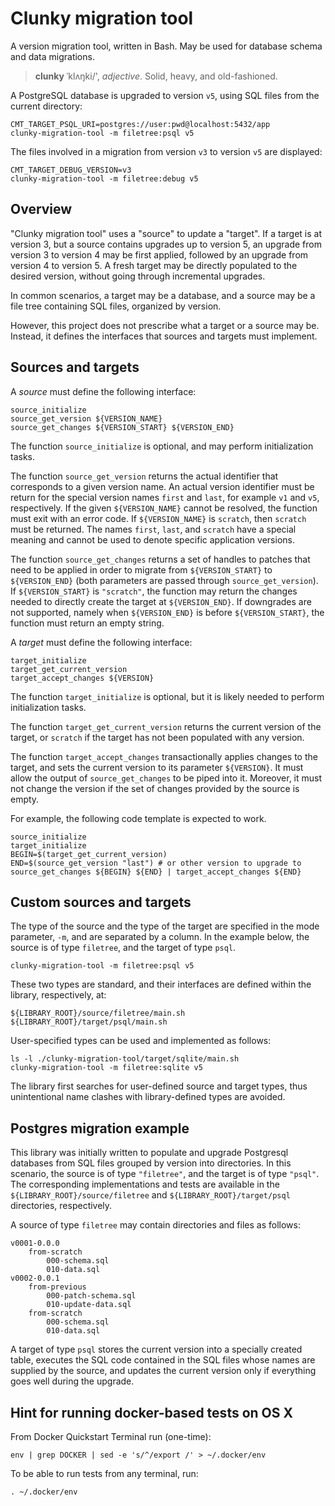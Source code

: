 Clunky migration tool
=====================

A version migration tool, written in Bash. May be used for database schema and data migrations.

> **clunky** ˈklʌŋki/', *adjective*. Solid, heavy, and old-fashioned.

A PostgreSQL database is upgraded to version `v5`, using SQL files from the current directory:

    CMT_TARGET_PSQL_URI=postgres://user:pwd@localhost:5432/app
    clunky-migration-tool -m filetree:psql v5

The files involved in a migration from version `v3` to version `v5` are displayed:

    CMT_TARGET_DEBUG_VERSION=v3
    clunky-migration-tool -m filetree:debug v5

Overview
--------

"Clunky migration tool" uses a "source" to update a "target". If a target is at version 3, but a source contains
upgrades up to version 5, an upgrade from version 3 to version 4 may be first applied, followed by
an upgrade from version 4 to version 5. A fresh target may be directly populated to the desired version, without
going through incremental upgrades.

In common scenarios, a target may be a database, and a source may be a file tree containing SQL files, organized
by version.

However, this project does not prescribe what a target or a source may be. Instead, it defines the interfaces that
sources and targets must implement.

Sources and targets
-------------------

A *source* must define the following interface:

    source_initialize
    source_get_version ${VERSION_NAME}
    source_get_changes ${VERSION_START} ${VERSION_END}

The function `source_initialize` is optional, and may perform initialization tasks.

The function `source_get_version` returns the actual identifier that corresponds to a given version name.
An actual version identifier must be return for the special version names `first` and `last`, for example `v1` and `v5`,
respectively.
If the given `${VERSION_NAME}` cannot be resolved, the function must exit with an error code. If `${VERSION_NAME}`
is `scratch`, then `scratch` must be returned. The names `first`, `last`, and `scratch` have a special meaning
and cannot be used to denote specific application versions.

The function `source_get_changes` returns a set of handles to patches that need to be applied in order to migrate
from `${VERSION_START}` to `${VERSION_END}` (both parameters are passed through `source_get_version`).
If `${VERSION_START}` is `"scratch"`, the function may return the changes needed to directly create the
target at `${VERSION_END}`. If downgrades are not supported, namely when `${VERSION_END}` is before `${VERSION_START}`,
the function must return an empty string.

A *target* must define the following interface:

    target_initialize
    target_get_current_version
    target_accept_changes ${VERSION}

The function `target_initialize` is optional, but it is likely needed to perform initialization tasks.

The function `target_get_current_version` returns the current version of the target, or `scratch` if the
target has not been populated with any version.

The function `target_accept_changes` transactionally applies changes to the target, and sets the
current version to its parameter `${VERSION}`. It must allow the output of `source_get_changes` to be piped
into it. Moreover, it must not change the version if the set of changes provided by the source is empty.

For example, the following code template is expected to work.

    source_initialize
    target_initialize
    BEGIN=$(target_get_current_version)
    END=$(source_get_version "last") # or other version to upgrade to
    source_get_changes ${BEGIN} ${END} | target_accept_changes ${END}

Custom sources and targets
--------------------------

The type of the source and the type of the target are specified in the mode parameter, `-m`, and are separated by a
column. In the example below, the source is of type `filetree`, and the target of type `psql`.

    clunky-migration-tool -m filetree:psql v5

These two types are standard, and their interfaces are defined within the library, respectively, at:

    ${LIBRARY_ROOT}/source/filetree/main.sh
    ${LIBRARY_ROOT}/target/psql/main.sh

User-specified types can be used and implemented as follows:

    ls -l ./clunky-migration-tool/target/sqlite/main.sh
    clunky-migration-tool -m filetree:sqlite v5

The library first searches for user-defined source and target types, thus unintentional name clashes with
library-defined types are avoided.

Postgres migration example
--------------------------

This library was initially written to populate and upgrade Postgresql databases from SQL files grouped
by version into directories. In this scenario, the source is of type `"filetree"`, and the target is
of type `"psql"`. The corresponding implementations and tests are available in the `${LIBRARY_ROOT}/source/filetree` and
`${LIBRARY_ROOT}/target/psql` directories, respectively.

A source of type `filetree` may contain directories and files as follows:

    v0001-0.0.0
        from-scratch
            000-schema.sql
            010-data.sql
    v0002-0.0.1
        from-previous
            000-patch-schema.sql
            010-update-data.sql
        from-scratch
            000-schema.sql
            010-data.sql

A target of type `psql` stores the current version into a specially created table, executes the SQL code
contained in the SQL files whose names are supplied by the source, and updates the current version only if everything
goes well during the upgrade.

Hint for running docker-based tests on OS X
-------------------------------------------

From Docker Quickstart Terminal run (one-time):

    env | grep DOCKER | sed -e 's/^/export /' > ~/.docker/env

To be able to run tests from any terminal, run:

    . ~/.docker/env
